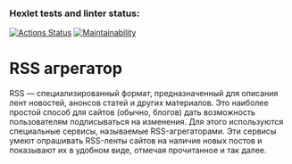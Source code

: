 ### Hexlet tests and linter status:

[![Actions Status](https://github.com/morningjacketup/frontend-project-11/workflows/hexlet-check/badge.svg)](https://github.com/morningjacketup/frontend-project-11/actions)
[![Maintainability](https://api.codeclimate.com/v1/badges/19676c93026a950b7445/maintainability)](https://codeclimate.com/github/morningjacketup/frontend-project-11/maintainability)

<h1>RSS агрегатор</h1>

RSS — специализированный формат, предназначенный для описания лент новостей, анонсов статей и других материалов. Это наиболее простой способ для сайтов (обычно, блогов) дать возможность пользователям подписываться на изменения. Для этого используются специальные сервисы, называемые RSS-агрегаторами. Эти сервисы умеют опрашивать RSS-ленты сайтов на наличие новых постов и показывают их в удобном виде, отмечая прочитанное и так далее.

